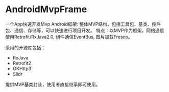 # AndroidMvpFrame
一个App快速开发Mvp Android框架: 整体MVP结构，包括工具包、基类、控件包、通信、存储等，可以快速进行项目开发。
特点：以MVP作为框架，网络通信使用Retrofit/RxJava2.0, 组件通信EventBus, 图片加载Fresco。

采用的开源库包括：

- RxJava
- Retrofit2
- OKHttp3
- Slidr

 提供MVP基类封装，使用者直接继承即可使用。


